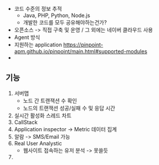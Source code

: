 - 코드 수준의 정보 추적
	- Java, PHP, Python, Node.js
	- 개발한 코드를 모두 공유해야하는건가?
- 오픈소스 -> 직접 구축 및 운영 / 그 외에는 네이버 클라우드 사용
- Agent 방식
- 지원하는 application https://pinpoint-apm.github.io/pinpoint/main.html#supported-modules
- 
## 기능
1. 서버맵
   - 노드 간 트랜잭션 수  확인
   - 노드의 트랜잭션 성공/실패 수 및 응답 시간
2. 실시간 활성화 스레드 차트
3. CallStack
4. Application inspector -> Metric 데이터 집계
5. 알람 -> SMS/Email 가능
6. Real User Analystic
   - 웹사이트 접속하는 유저 분석 -> 못쓸듯
7. 